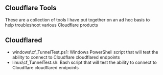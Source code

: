 Cloudflare Tools
----------------
These are a collection of tools I have put together on an ad hoc basis to help troubleshoot various Cloudflare products


Cloudflared
-----------
- windows\cf_TunnelTest.ps1: 
  Windows PowerShell script that will test the ability to connect to Cloudflare cloudflared endpoints
- linux\cf_TunnelTest.sh: 
  Bash script that will test the ability to connect to Cloudflare cloudflared endpoints
